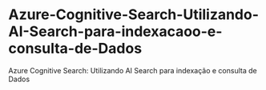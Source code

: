 # Azure-Cognitive-Search-Utilizando-AI-Search-para-indexacaoo-e-consulta-de-Dados
Azure Cognitive Search: Utilizando AI Search para indexação e consulta de Dados
